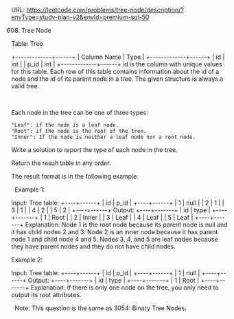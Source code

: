 URL: https://leetcode.com/problems/tree-node/description/?envType=study-plan-v2&envId=premium-sql-50

608. Tree Node

Table: Tree

+-------------+------+
| Column Name | Type |
+-------------+------+
| id          | int  |
| p_id        | int  |
+-------------+------+
id is the column with unique values for this table.
Each row of this table contains information about the id of a node and the id of its parent node in a tree.
The given structure is always a valid tree.

 

Each node in the tree can be one of three types:

	"Leaf": if the node is a leaf node.
	"Root": if the node is the root of the tree.
	"Inner": If the node is neither a leaf node nor a root node.

Write a solution to report the type of each node in the tree.

Return the result table in any order.

The result format is in the following example.

 
Example 1:

Input: 
Tree table:
+----+------+
| id | p_id |
+----+------+
| 1  | null |
| 2  | 1    |
| 3  | 1    |
| 4  | 2    |
| 5  | 2    |
+----+------+
Output: 
+----+-------+
| id | type  |
+----+-------+
| 1  | Root  |
| 2  | Inner |
| 3  | Leaf  |
| 4  | Leaf  |
| 5  | Leaf  |
+----+-------+
Explanation: 
Node 1 is the root node because its parent node is null and it has child nodes 2 and 3.
Node 2 is an inner node because it has parent node 1 and child node 4 and 5.
Nodes 3, 4, and 5 are leaf nodes because they have parent nodes and they do not have child nodes.

Example 2:

Input: 
Tree table:
+----+------+
| id | p_id |
+----+------+
| 1  | null |
+----+------+
Output: 
+----+-------+
| id | type  |
+----+-------+
| 1  | Root  |
+----+-------+
Explanation: If there is only one node on the tree, you only need to output its root attributes.

 
Note: This question is the same as  3054: Binary Tree Nodes.